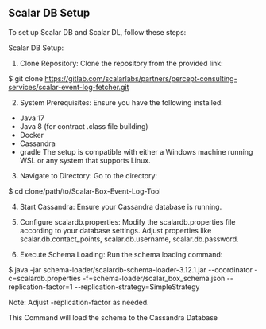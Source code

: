 ## Scalar DB Setup


To set up Scalar DB and Scalar DL, follow these steps:

Scalar DB Setup:
1.	Clone Repository:
Clone the repository from the provided link:

$ git clone https://gitlab.com/scalarlabs/partners/percept-consulting-services/scalar-event-log-fetcher.git

2.	System Prerequisites:
Ensure you have the following installed:

*	Java 17
*	Java 8 (for contract .class file building)
*	Docker
*	Cassandra
*	gradle
The setup is compatible with either a Windows machine running WSL or any system that supports Linux.


3.	Navigate to Directory:
Go to the directory:


$ cd clone/path/to/Scalar-Box-Event-Log-Tool

4.	Start Cassandra:
Ensure your Cassandra database is running.

5.	Configure scalardb.properties:
Modify the scalardb.properties file according to your database settings. 
Adjust properties like scalar.db.contact_points, scalar.db.username, scalar.db.password.

6.	Execute Schema Loading:
Run the schema loading command:


$ java -jar schema-loader/scalardb-schema-loader-3.12.1.jar --coordinator -c=scalardb.properties -f=schema-loader/scalar_box_schema.json --replication-factor=1 --replication-strategy=SimpleStrategy

Note: Adjust -replication-factor as needed.


This Command will load the schema to the Cassandra Database


